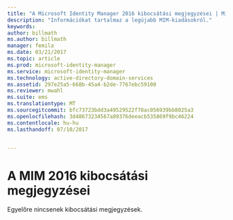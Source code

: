 ```yaml
---
title: "A Microsoft Identity Manager 2016 kibocsátási megjegyzései | Microsoft Docs"
description: "Információkat tartalmaz a legújabb MIM-kiadásokról."
keywords: 
author: billmath
ms.author: billmath
manager: femila
ms.date: 03/21/2017
ms.topic: article
ms.prod: microsoft-identity-manager
ms.service: microsoft-identity-manager
ms.technology: active-directory-domain-services
ms.assetid: 297e25a5-668b-45a4-b2de-7767ebc59100
ms.reviewer: mwahl
ms.suite: ems
ms.translationtype: MT
ms.sourcegitcommit: bfc73723bdd3a49529522f78ac056939bb8025a3
ms.openlocfilehash: 3d48673234567a89376deeacb535869f9bc46224
ms.contentlocale: hu-hu
ms.lasthandoff: 07/10/2017


---
```


# A MIM 2016 kibocsátási megjegyzései
<a id="release-notes-for-mim-2016" class="xliff"></a>
Egyelőre nincsenek kibocsátási megjegyzések.

